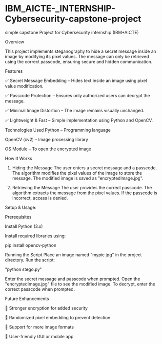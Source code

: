 # IBM_AICTE-_INTERNSHIP-Cybersecurity-capstone-project
simple capstone Project for Cybersecurity internship (IBM+AICTE) 

Overview

This project implements steganography to hide a secret message inside an image by modifying its pixel values. The message can only be retrieved using the correct passcode, ensuring secure and hidden communication.

Features

✅ Secret Message Embedding – Hides text inside an image using pixel value modification.

✅ Passcode Protection – Ensures only authorized users can decrypt the message.

✅ Minimal Image Distortion – The image remains visually unchanged.

✅ Lightweight & Fast – Simple implementation using Python and OpenCV.


Technologies Used
Python – Programming language

OpenCV (cv2) – Image processing library

OS Module – To open the encrypted image

How It Works

1. Hiding the Message
The user enters a secret message and a passcode.
The algorithm modifies the pixel values of the image to store the message.
The modified image is saved as "encryptedImage.jpg".

3. Retrieving the Message
The user provides the correct passcode.
The algorithm extracts the message from the pixel values.
If the passcode is incorrect, access is denied.

Setup & Usage:

Prerequisites

Install Python (3.x)

Install required libraries using:

pip install opencv-python

Running the Script
Place an image named "mypic.jpg" in the project directory.
Run the script:

"python stego.py"

Enter the secret message and passcode when prompted.
Open the "encryptedImage.jpg" file to see the modified image.
To decrypt, enter the correct passcode when prompted.

Future Enhancements

🔹 Stronger encryption for added security

🔹 Randomized pixel embedding to prevent detection

🔹 Support for more image formats

🔹 User-friendly GUI or mobile app



